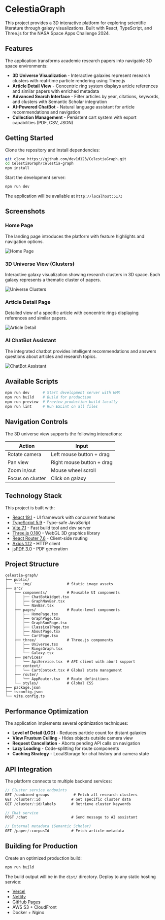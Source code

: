 # CelestiaGraph

This project provides a 3D interactive platform for exploring scientific literature through galaxy visualizations. Built with React, TypeScript, and Three.js for the NASA Space Apps Challenge 2024.

## Features

The application transforms academic research papers into navigable 3D space environments:

- **3D Universe Visualization** - Interactive galaxies represent research clusters with real-time particle rendering using Three.js
- **Article Detail View** - Concentric ring system displays article references and similar papers with enriched metadata
- **Advanced Search Interface** - Filter articles by year, citations, keywords, and clusters with Semantic Scholar integration
- **AI-Powered ChatBot** - Natural language assistant for article recommendations and navigation
- **Collection Management** - Persistent cart system with export capabilities (PDF, CSV, JSON)

## Getting Started

Clone the repository and install dependencies:

```bash
git clone https://github.com/dev1d123/CelestiaGraph.git
cd CelestiaGraph/celestia-graph
npm install
```

Start the development server:

```bash
npm run dev
```

The application will be available at `http://localhost:5173`

## Screenshots

### Home Page

The landing page introduces the platform with feature highlights and navigation options.

![Home Page](./screenshots/home-page.png)

### 3D Universe View (Clusters)

Interactive galaxy visualization showing research clusters in 3D space. Each galaxy represents a thematic cluster of papers.

![Universe Clusters](./screenshots/clusters-view.png)

### Article Detail Page

Detailed view of a specific article with concentric rings displaying references and similar papers.

![Article Detail](./screenshots/article-detail.png)

### AI ChatBot Assistant

The integrated chatbot provides intelligent recommendations and answers questions about articles and research topics.

![ChatBot Assistant](./screenshots/chatbot-assistant.png)

## Available Scripts

```bash
npm run dev      # Start development server with HMR
npm run build    # Build for production
npm run preview  # Preview production build locally
npm run lint     # Run ESLint on all files
```

## Navigation Controls

The 3D universe view supports the following interactions:

| Action | Input |
|--------|-------|
| Rotate camera | Left mouse button + drag |
| Pan view | Right mouse button + drag |
| Zoom in/out | Mouse wheel scroll |
| Focus on cluster | Click on galaxy |

## Technology Stack

This project is built with:

- [React 19.1](https://react.dev/) - UI framework with concurrent features
- [TypeScript 5.9](https://www.typescriptlang.org/) - Type-safe JavaScript
- [Vite 7.1](https://vitejs.dev/) - Fast build tool and dev server
- [Three.js 0.180](https://threejs.org/) - WebGL 3D graphics library
- [React Router 7.6](https://reactrouter.com/) - Client-side routing
- [Axios 1.12](https://axios-http.com/) - HTTP client
- [jsPDF 3.0](https://github.com/parallax/jsPDF) - PDF generation

## Project Structure

```
celestia-graph/
├── public/
│   └── img/                # Static image assets
├── src/
│   ├── components/         # Reusable UI components
│   │   ├── ChatBotWidget.tsx
│   │   ├── GraphNavBar.tsx
│   │   └── NavBar.tsx
│   ├── pages/              # Route-level components
│   │   ├── HomePage.tsx
│   │   ├── GraphPage.tsx
│   │   ├── GraphSunPage.tsx
│   │   ├── ClassicalPage.tsx
│   │   ├── AboutPage.tsx
│   │   └── CartPage.tsx
│   ├── three/              # Three.js components
│   │   ├── Universe.tsx
│   │   ├── RingsGraph.tsx
│   │   └── Galaxy.tsx
│   ├── services/
│   │   └── ApiService.tsx  # API client with abort support
│   ├── context/
│   │   └── CartContext.tsx # Global state management
│   ├── router/
│   │   └── AppRouter.tsx   # Route definitions
│   └── styles/             # Global CSS
├── package.json
├── tsconfig.json
└── vite.config.ts
```

## Performance Optimization

The application implements several optimization techniques:

- **Level of Detail (LOD)** - Reduces particle count for distant galaxies
- **View Frustum Culling** - Hides objects outside camera view
- **Request Cancellation** - Aborts pending API calls on navigation
- **Lazy Loading** - Code-splitting for route components
- **Caching Strategy** - LocalStorage for chat history and camera state

## API Integration

The platform connects to multiple backend services:

```typescript
// Cluster service endpoints
GET /combined-groups           # Fetch all research clusters
GET /cluster/:id              # Get specific cluster data
GET /cluster/:id/labels       # Retrieve cluster keywords

// Chat service
POST /chat                    # Send message to AI assistant

// External metadata (Semantic Scholar)
GET /paper/:corpusId          # Fetch article metadata
```

## Building for Production

Create an optimized production build:

```bash
npm run build
```

The build output will be in the `dist/` directory. Deploy to any static hosting service:

- [Vercel](https://vercel.com/)
- [Netlify](https://www.netlify.com/)
- [GitHub Pages](https://pages.github.com/)
- AWS S3 + CloudFront
- Docker + Nginx
